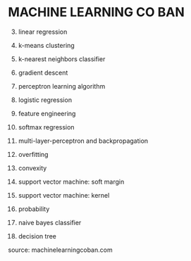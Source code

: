 # MACHINE LEARNING CO BAN

03. linear regression
04. k-means clustering
06. k-nearest neighbors classifier
07. gradient descent
09. perceptron learning algorithm
10. logistic regression
11. feature engineering
13. softmax regression
14. multi-layer-perceptron and backpropagation
15. overfitting
16. convexity
20. support vector machine: soft margin
21. support vector machine: kernel

30. probability
32. naive bayes classifier
34. decision tree

source: machinelearningcoban.com